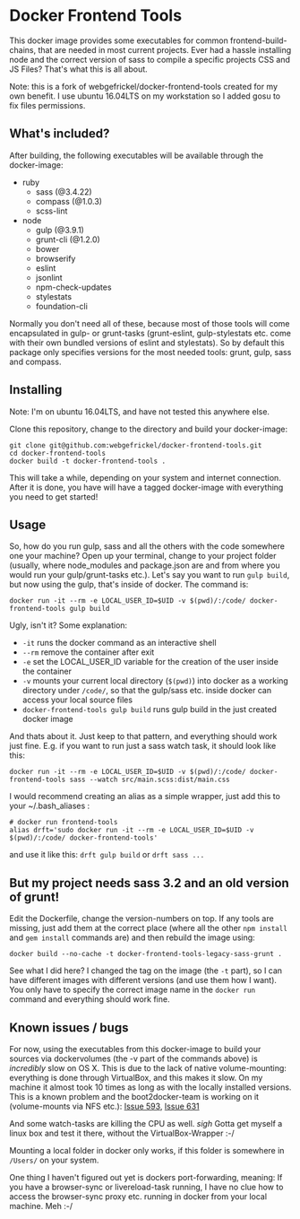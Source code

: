 # Docker Frontend Tools

This docker image provides some executables for common frontend-build-chains,
that are needed in most current projects. Ever had a hassle installing
node and the correct version of sass to compile a specific projects CSS
and JS Files? That's what this is all about.

Note: this is a fork of webgefrickel/docker-frontend-tools created for my own 
benefit. I use ubuntu 16.04LTS on my workstation so I added gosu to fix files 
permissions.


## What's included?

After building, the following executables will be available through the docker-image:

  - ruby
    - sass (@3.4.22)
    - compass (@1.0.3)
    - scss-lint
  - node
    - gulp (@3.9.1)
    - grunt-cli (@1.2.0)
    - bower
    - browserify
    - eslint
    - jsonlint
    - npm-check-updates
    - stylestats
    - foundation-cli

Normally you don't need all of these, because most of those tools will come
encapsulated in gulp- or grunt-tasks (grunt-eslint, gulp-stylestats etc. come
with their own bundled versions of eslint and stylestats).  So by default this
package only specifies versions for the most needed tools: grunt, gulp, sass
and compass.

## Installing

Note: I'm on ubuntu 16.04LTS, and have not tested this anywhere else.

Clone this repository, change to the directory and build your docker-image:

```
git clone git@github.com:webgefrickel/docker-frontend-tools.git
cd docker-frontend-tools
docker build -t docker-frontend-tools .
```

This will take a while, depending on your system and internet connection.
After it is done, you have will have a tagged docker-image with everything
you need to get started!

## Usage

So, how do you run gulp, sass and all the others with the code somewhere
one your machine? Open up your terminal, change to your project folder
(usually, where node\_modules and package.json are and from where you would
run your gulp/grunt-tasks etc.). Let's say you want to run `gulp build`,
but now using the gulp, that's inside of docker. The command is:

`docker run -it --rm -e LOCAL_USER_ID=$UID -v $(pwd)/:/code/ docker-frontend-tools gulp build`

Ugly, isn't it? Some explanation:

- `-it` runs the docker command as an interactive shell
- `--rm` remove the container after exit
- `-e` set the LOCAL_USER_ID variable for the creation of the user inside the container
- `-v` mounts your current local directory (`$(pwd)`) into docker as a working directory under `/code/`, so that the gulp/sass etc. inside docker can access your local source files
- `docker-frontend-tools gulp build` runs gulp build in the just created docker image

And thats about it. Just keep to that pattern, and everything should work
just fine. E.g. if you want to run just a sass watch task, it should
look like this:

`docker run -it --rm -e LOCAL_USER_ID=$UID -v $(pwd)/:/code/ docker-frontend-tools sass --watch src/main.scss:dist/main.css`

I would recommend creating an alias as a simple wrapper, just add this to
your ~/.bash_aliases :

```
# docker run frontend-tools
alias drft='sudo docker run -it --rm -e LOCAL_USER_ID=$UID -v $(pwd)/:/code/ docker-frontend-tools'
```

and use it like this: `drft gulp build` or `drft sass ...`

## But my project needs sass 3.2 and an old version of grunt!

Edit the Dockerfile, change the version-numbers on top. If any tools are
missing, just add them at the correct place (where all the other `npm install`
and `gem install` commands are) and then rebuild the image using:

`docker build --no-cache -t docker-frontend-tools-legacy-sass-grunt .`

See what I did here? I changed the tag on the image (the `-t` part), so I can
have different images with different versions (and use them how I want).
You only have to specify the correct image name in the `docker run` command
and everything should work fine.

## Known issues / bugs

For now, using the executables from this docker-image to build your sources
via dockervolumes (the -v part of the commands above) is *incredibly* slow
on OS X. This is due to the lack of native volume-mounting: everything is
done through VirtualBox, and this makes it slow. On my machine it almost took
10 times as long as with the locally installed versions. This is a known problem
and the boot2docker-team is working on it (volume-mounts via NFS etc.):
[Issue 593](https://github.com/boot2docker/boot2docker/issues/593),
[Issue 631](https://github.com/boot2docker/boot2docker/issues/631)

And some watch-tasks are killing the CPU as well. *sigh* Gotta get myself
a linux box and test it there, without the VirtualBox-Wrapper :-/

Mounting a local folder in docker only works, if this folder is somewhere
in `/Users/` on your system.

One thing I haven't figured out yet is dockers port-forwarding, meaning:
If you have a browser-sync or livereload-task running, I have no clue
how to access the browser-sync proxy etc. running in docker from your
local machine. Meh :-/
